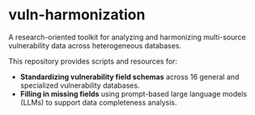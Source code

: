 # vuln-harmonization

A research-oriented toolkit for analyzing and harmonizing multi-source vulnerability data across heterogeneous databases.

This repository provides scripts and resources for:
- **Standardizing vulnerability field schemas** across 16 general and specialized vulnerability databases.
- **Filling in missing fields** using prompt-based large language models (LLMs) to support data completeness analysis.
